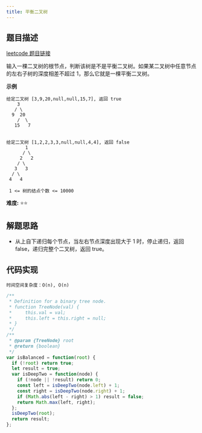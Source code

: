 ```yaml
---
title: 平衡二叉树
---
```


## 题目描述

[leetcode 题目链接](https://leetcode-cn.com/problems/ping-heng-er-cha-shu-lcof/solution/jian-zhi-offer-55-ii-ping-heng-er-cha-shu-by-kong-/)

输入一棵二叉树的根节点，判断该树是不是平衡二叉树。如果某二叉树中任意节点的左右子树的深度相差不超过 1，那么它就是一棵平衡二叉树。

**示例**

```
给定二叉树 [3,9,20,null,null,15,7], 返回 true
    3
   / \
  9  20
    /  \
   15   7


给定二叉树 [1,2,2,3,3,null,null,4,4], 返回 false
       1
      / \
     2   2
    / \
   3   3
  / \
 4   4

 1 <= 树的结点个数 <= 10000
```

**难度:** ⭐⭐

## 解题思路

- 从上自下递归每个节点，当左右节点深度出现大于 1 时，停止递归，返回 false，递归完整个二叉树，返回 true。

## 代码实现

`时间空间复杂度：O(n), O(n)`

```js
/**
 * Definition for a binary tree node.
 * function TreeNode(val) {
 *     this.val = val;
 *     this.left = this.right = null;
 * }
 */
/**
 * @param {TreeNode} root
 * @return {boolean}
 */
var isBalanced = function(root) {
  if (!root) return true;
  let result = true;
  var isDeepTwo = function(node) {
    if (!node || !result) return 0;
    const left = isDeepTwo(node.left) + 1;
    const right = isDeepTwo(node.right) + 1;
    if (Math.abs(left - right) > 1) result = false;
    return Math.max(left, right);
  };
  isDeepTwo(root);
  return result;
};
```
